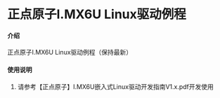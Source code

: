 # 正点原子I.MX6U Linux驱动例程

#### 介绍
正点原子I.MX6U Linux驱动例程（保持最新）

#### 使用说明

1.  请参考【正点原子】I.MX6U嵌入式Linux驱动开发指南V1.x.pdf开发使用


